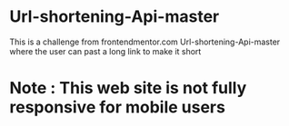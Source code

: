 # Url-shortening-Api-master
This is a challenge from frontendmentor.com Url-shortening-Api-master where the user can past a long link to make it short 

# Note : This web site is not fully responsive for mobile users 
